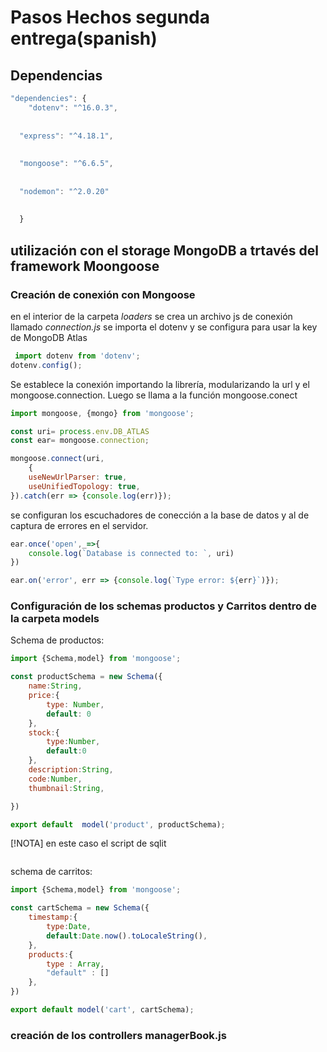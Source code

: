 # Pasos Hechos  segunda entrega(spanish) 

## Dependencias
```javascript
"dependencies": {
    "dotenv": "^16.0.3",
  
    
  "express": "^4.18.1",
  
    
  "mongoose": "^6.6.5",
  
    
  "nodemon": "^2.0.20"
  
  
  }
```


## utilización con el storage MongoDB a trtavés del framework Moongoose

### Creación de conexión con Mongoose

en el interior de la carpeta *loaders* se crea un archivo js de conexión llamado *connection.js*
 se importa el dotenv y se configura para usar la key de MongoDB Atlas
```javascript
 import dotenv from 'dotenv';
dotenv.config();
```

Se establece la conexión importando la librería, modularizando la url y el mongoose.connection. Luego se llama a la función mongoose.conect
```javascript
import mongoose, {mongo} from 'mongoose';

const uri= process.env.DB_ATLAS
const ear= mongoose.connection;

mongoose.connect(uri,
    {
    useNewUrlParser: true,
    useUnifiedTopology: true,
}).catch(err => {console.log(err)});
```
se configuran los escuchadores de conección a la base de datos y al de captura de errores en el servidor.

```javascript
ear.once('open',_=>{
    console.log(`Database is connected to: `, uri)
})

ear.on('error', err => {console.log(`Type error: ${err}`)});
```

### Configuración de los schemas productos y Carritos dentro de la carpeta models

Schema de productos:
```javascript
import {Schema,model} from 'mongoose';

const productSchema = new Schema({
    name:String,
    price:{
        type: Number,
        default: 0
    },
    stock:{
        type:Number,
        default:0
    },
    description:String,
    code:Number,
    thumbnail:String,

})

export default  model('product', productSchema);
```

[!NOTA] en este caso el script de sqlit
```javascript

```

schema de carritos:
```javascript
import {Schema,model} from 'mongoose';

const cartSchema = new Schema({
    timestamp:{
        type:Date,
        default:Date.now().toLocaleString(),
    },
    products:{ 
        type : Array,
        "default" : []
    },
})

export default model('cart', cartSchema);
```

### creación de los controllers managerBook.js


